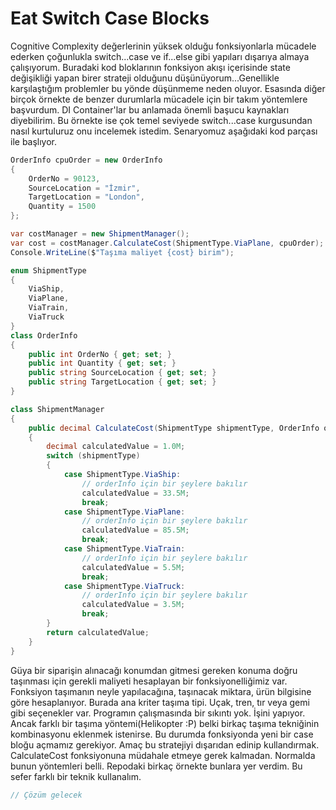 # Eat Switch Case Blocks

Cognitive Complexity değerlerinin yüksek olduğu fonksiyonlarla mücadele ederken çoğunlukla switch...case ve if...else gibi yapıları dışarıya almaya çalışıyorum. Buradaki kod bloklarının fonksiyon akışı içerisinde state değişikliği yapan birer strateji olduğunu düşünüyorum...Genellikle karşılaştığım problemler bu yönde düşünmeme neden oluyor. Esasında diğer birçok örnekte de benzer durumlarla mücadele için bir takım yöntemlere başvurdum. DI Container'lar bu anlamada önemli başucu kaynakları diyebilirim. Bu örnekte ise çok temel seviyede switch...case kurgusundan nasıl kurtuluruz onu incelemek istedim. Senaryomuz aşağıdaki kod parçası ile başlıyor.

```csharp
OrderInfo cpuOrder = new OrderInfo
{
    OrderNo = 90123,
    SourceLocation = "İzmir",
    TargetLocation = "London",
    Quantity = 1500
};

var costManager = new ShipmentManager();
var cost = costManager.CalculateCost(ShipmentType.ViaPlane, cpuOrder);
Console.WriteLine($"Taşıma maliyet {cost} birim");

enum ShipmentType
{
    ViaShip,
    ViaPlane,
    ViaTrain,
    ViaTruck
}
class OrderInfo
{
    public int OrderNo { get; set; }
    public int Quantity { get; set; }
    public string SourceLocation { get; set; }
    public string TargetLocation { get; set; }
}

class ShipmentManager
{
    public decimal CalculateCost(ShipmentType shipmentType, OrderInfo orderInfo)
    {
        decimal calculatedValue = 1.0M;
        switch (shipmentType)
        {
            case ShipmentType.ViaShip:
                // orderInfo için bir şeylere bakılır
                calculatedValue = 33.5M;
                break;
            case ShipmentType.ViaPlane:
                // orderInfo için bir şeylere bakılır
                calculatedValue = 85.5M;
                break;
            case ShipmentType.ViaTrain:
                // orderInfo için bir şeylere bakılır
                calculatedValue = 5.5M;
                break;
            case ShipmentType.ViaTruck:
                // orderInfo için bir şeylere bakılır
                calculatedValue = 3.5M;
                break;
        }
        return calculatedValue;
    }
}
```

Güya bir siparişin alınacağı konumdan gitmesi gereken konuma doğru taşınması için gerekli maliyeti hesaplayan bir fonksiyonelliğimiz var. Fonksiyon taşımanın neyle yapılacağına, taşınacak miktara, ürün bilgisine göre hesaplanıyor. Burada ana kriter taşıma tipi. Uçak, tren, tır veya gemi gibi seçenekler var. Programın çalışmasında bir sıkıntı yok. İşini yapıyor. Ancak farklı bir taşıma yöntemi(Helikopter :P) belki birkaç taşıma tekniğinin kombinasyonu eklenmek istenirse. Bu durumda fonksiyonda yeni bir case bloğu açmamız gerekiyor. Amaç bu stratejiyi dışarıdan edinip kullandırmak. CalculateCost fonksiyonuna müdahale etmeye gerek kalmadan. Normalda bunun yöntemleri belli. Repodaki birkaç örnekte bunlara yer verdim. Bu sefer farklı bir teknik kullanalım.

```csharp
// Çözüm gelecek
```